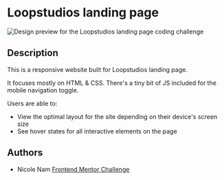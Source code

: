 # Loopstudios landing page

![Design preview for the Loopstudios landing page coding challenge](http://nicolenam.com/images/project-img/loop-mobile.png)

## Description

This is a responsive website built for Loopstudios landing page.

It focuses mostly on HTML & CSS. There's a tiny bit of JS included for the mobile navigation toggle.

Users are able to:

- View the optimal layout for the site depending on their device's screen size
- See hover states for all interactive elements on the page

## Authors

- Nicole Nam [Frontend Mentor Challenge](https://www.frontendmentor.io/)
